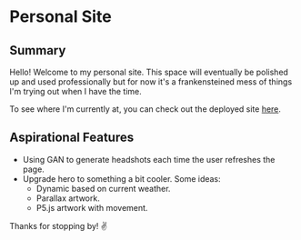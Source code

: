 # Personal Site
## Summary
Hello! Welcome to my personal site. This space will eventually be polished up and used professionally but for now it's a frankensteined mess of things I'm trying out when I have the time.

To see where I'm currently at, you can check out the deployed site [here](https://katiechurchwell.github.io/portfolio/).

## Aspirational Features
- Using GAN to generate headshots each time the user refreshes the page.
- Upgrade hero to something a bit cooler. Some ideas:
  - Dynamic based on current weather.
  - Parallax artwork.
  - P5.js artwork with movement.

Thanks for stopping by! :v:
